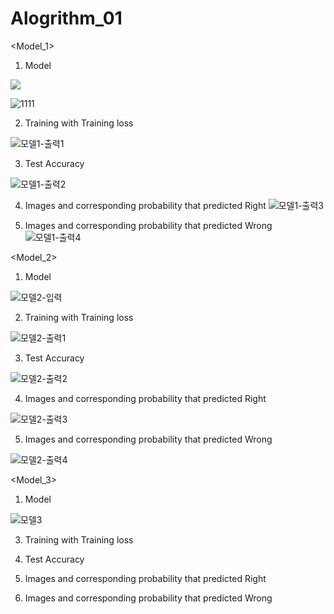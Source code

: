 # Alogrithm_01

<Model_1>
1. Model

![](https://user-images.githubusercontent.com/55013577/81248661-d2b73d00-9057-11ea-913c-2a2d4e4806f3.png)

![1111](https://user-images.githubusercontent.com/56347876/121781483-f6946d00-cbdf-11eb-8f6a-7b3d083a7dcc.PNG)

2. Training with Training loss

![모델1-출력1](https://user-images.githubusercontent.com/56347876/121781487-fb592100-cbdf-11eb-829e-051a37edaf40.PNG)

3. Test Accuracy

![모델1-출력2](https://user-images.githubusercontent.com/56347876/121781492-fdbb7b00-cbdf-11eb-8f99-b3e99e282f96.PNG)


4. Images and corresponding probability that predicted Right
![모델1-출력3](https://user-images.githubusercontent.com/56347876/121781493-00b66b80-cbe0-11eb-8699-b509346281f4.PNG)


5. Images and corresponding probability that predicted Wrong
![모델1-출력4](https://user-images.githubusercontent.com/56347876/121781494-03b15c00-cbe0-11eb-9ded-09f3e93403d3.PNG)




<Model_2>
1. Model

![모델2-입력](https://user-images.githubusercontent.com/56347876/121781033-f1ceb980-cbdd-11eb-99ca-76c965d5c1c3.PNG)


2. Training with Training loss

![모델2-출력1](https://user-images.githubusercontent.com/56347876/121781038-fd21e500-cbdd-11eb-8875-a484d652f016.PNG)

3. Test Accuracy

![모델2-출력2](https://user-images.githubusercontent.com/56347876/121781043-01e69900-cbde-11eb-9072-00e73f929f07.PNG)

4. Images and corresponding probability that predicted Right

![모델2-출력3](https://user-images.githubusercontent.com/56347876/121781050-057a2000-cbde-11eb-857e-916e0aac1fca.PNG)

5. Images and corresponding probability that predicted Wrong

![모델2-출력4](https://user-images.githubusercontent.com/56347876/121781055-09a63d80-cbde-11eb-9c83-3cadaa2af2f0.PNG)



<Model_3>
1. Model

![모델3](https://user-images.githubusercontent.com/56347876/121781498-08761000-cbe0-11eb-8602-421dc31bb8f9.PNG)

3. Training with Training loss
4. Test Accuracy
5. Images and corresponding probability that predicted Right

5. Images and corresponding probability that predicted Wrong
